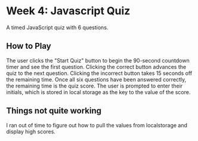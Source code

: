 # Week 4: Javascript Quiz
A timed JavaScript quiz with 6 questions.

## How to Play
The user clicks the "Start Quiz" button to begin the 90-second countdown timer and see the first question. Clicking the correct button advances the quiz to the next question. Clicking the incorrect button takes 15 seconds off the remaining time. Once all six questions have been answered correctly, the remaining time is the quiz score. The user is prompted to enter their initials, which is stored in local storage as the key to the value of the score.

## Things not quite working
I ran out of time to figure out how to pull the values from localstorage and display high scores.